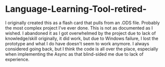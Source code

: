 # Language-Learning-Tool-retired-
I originally created this as a flash card that pulls from an .ODS file. Probably the most complex project I've ever done. This is not as documented as I wished. I abandoned it as I got overwhelmed by the project due to lack of knowledge/skill
originally, it did work, but due to Windows failure, I lost the prototype and what I do have doesn't seem to work anymore.
I always considered going back, but I think the code is all over the place, especially when implementing the Async as that blind-sided me
due to lack of experience.
